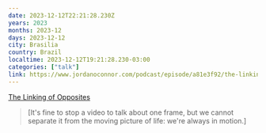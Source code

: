 ```yaml
---
date: 2023-12-12T22:21:28.230Z
years: 2023
months: 2023-12
days: 2023-12-12
city: Brasilia
country: Brazil
localtime: 2023-12-12T19:21:28.230-03:00
categories: ["talk"]
link: https://www.jordanoconnor.com/podcast/episode/a81e3f92/the-linking-of-opposites
---
```

[The Linking of Opposites](https://www.jordanoconnor.com/podcast/episode/a81e3f92/the-linking-of-opposites)

> [It's fine to stop a video to talk about one frame, but we cannot separate it from the moving picture of life: we're always in motion.]
